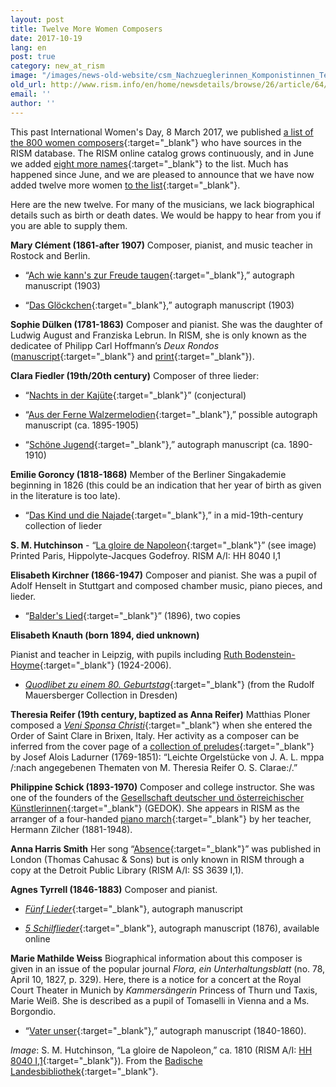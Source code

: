 ```yaml
---
layout: post
title: Twelve More Women Composers
date: 2017-10-19
lang: en
post: true
category: new_at_rism
image: "/images/news-old-website/csm_Nachzueglerinnen_Komponistinnen_Teil_II_bddc348214.jpg"
old_url: http://www.rism.info/en/home/newsdetails/browse/26/article/64/twelve-more-women-composers.html
email: ''
author: ''
---
```


This past International Women's Day, 8 March 2017, we published [a list of the 800 women composers](/events/2017/03/08/international-womens-day-women-composers-in.html){:target="_blank"} who have sources in the RISM database. The RISM online catalog grows continuously, and in June we added [eight more names](/new_at_rism/2017/06/29/eight-more-women-composers.html){:target="_blank"} to the list. Much has happened since June, and we are pleased to announce that we have now added twelve more women [to the list](https://docs.google.com/spreadsheets/d/1CsgG08vTu8wL8_K7EDNMlJ7QG904qEwy4vpkvrPBp6g){:target="_blank"}.

Here are the new twelve. For many of the musicians, we lack biographical details such as birth or death dates. We would be happy to hear from you if you are able to supply them.

**Mary Clément (1861-after 1907)**
Composer, pianist, and music teacher in Rostock and Berlin.

- “[Ach wie kann's zur Freude taugen](https://opac.rism.info/search?id=1001021061&Language=en){:target="_blank"},” autograph manuscript (1903)

- “[Das Glöckchen](https://opac.rism.info/search?id=1001021064&Language=en){:target="_blank"},” autograph manuscript (1903)

**Sophie Dülken (1781-1863)**
Composer and pianist. She was the daughter of Ludwig August and Franziska Lebrun. In RISM, she is only known as the dedicatee of Philipp Carl Hoffmann’s _Deux Rondos_ ([manuscript](https://opac.rism.info/search?id=452018997&Language=en){:target="_blank"} and [print](https://opac.rism.info/search?id=00000990029850&Language=en){:target="_blank"}).

**Clara Fiedler (19th/20th century)**
Composer of three lieder:

- “[Nachts in der Kajüte](https://opac.rism.info/search?id=452017397&Language=en){:target="_blank"}” (conjectural)

- “[Aus der Ferne Walzermelodien](https://opac.rism.info/search?id=1001020102&Language=en){:target="_blank"},” possible autograph manuscript (ca. 1895-1905)

- “[Schöne Jugend](https://opac.rism.info/search?id=1001021228&Language=en){:target="_blank"},” autograph manuscript (ca. 1890-1910)


**Emilie Goroncy (1818-1868)**
Member of the Berliner Singakademie beginning in 1826 (this could be an indication that her year of birth as given in the literature is too late).

- “[Das Kind und die Najade](https://opac.rism.info/search?id=1001016121&Language=en){:target="_blank"},” in a mid-19th-century collection of lieder

**S. M. Hutchinson** - “[La gloire de Napoleon](https://opac.rism.info/search?id=00000991021170&Language=en){:target="_blank"}” (see image)
Printed Paris, Hippolyte-Jacques Godefroy. RISM A/I: HH 8040 I,1


**Elisabeth Kirchner (1866-1947)**
Composer and pianist. She was a pupil of Adolf Henselt in Stuttgart and composed chamber music, piano pieces, and lieder.

- “[Balder's Lied](https://opac.rism.info/search?q=Elisabeth+Kirchner+balders&Language=en){:target="_blank"}” (1896), two copies

**Elisabeth Knauth (born 1894, died unknown)**

Pianist and teacher in Leipzig, with pupils including [Ruth Bodenstein-Hoyme](https://de.wikipedia.org/wiki/Ruth_Bodenstein-Hoyme){:target="_blank"} (1924-2006).

- [_Quodlibet zu einem 80. Geburtstag_](https://opac.rism.info/search?id=1001016397&Language=en){:target="_blank"} (from the Rudolf Mauersberger Collection in Dresden)


**Theresia Reifer (19th century, baptized as Anna Reifer)**
Matthias Ploner composed a [_Veni Sponsa Christi_](https://opac.rism.info/search?id=1001014411&Language=en){:target="_blank"} when she entered the Order of Saint Clare in Brixen, Italy. Her activity as a composer can be inferred from the cover page of a [collection of preludes](https://opac.rism.info/search?id=1001014399&Language=en){:target="_blank"} by Josef Alois Ladurner (1769-1851): “Leichte Orgelstücke von J. A. L. mppa /:nach angegebenen Thematen von M. Theresia Reifer O. S. Clarae:/.”

**Philippine Schick (1893-1970)**
Composer and college instructor. She was one of the founders of the [Gesellschaft deutscher und österreichischer Künstlerinnen](https://gedok.de/){:target="_blank"} (GEDOK). She appears in RISM as the arranger of a four-handed [piano march](https://opac.rism.info/search?id=1001016008&Language=en){:target="_blank"} by her teacher, Hermann Zilcher (1881-1948).

**Anna Harris Smith**
Her song “[Absence](https://opac.rism.info/search?id=00000991002557&Language=en){:target="_blank"}” was published in London (Thomas Cahusac & Sons) but is only known in RISM through a copy at the Detroit Public Library (RISM A/I: SS 3639 I,1).

**Agnes Tyrrell (1846-1883)**
Composer and pianist.

- [_Fünf Lieder_](https://opac.rism.info/search?id=1001020953&Language=en){:target="_blank"}, autograph manuscript

- [_5 Schilflieder_](https://opac.rism.info/search?id=1001021024&Language=en){:target="_blank"}, autograph manuscript (1876), available online

**Marie Mathilde Weiss**
Biographical information about this composer is given in an issue of the popular journal _Flora, ein Unterhaltungsblatt_ (no. 78, April 10, 1827, p. 329). Here, there is a notice for a concert at the Royal Court Theater in Munich by _Kammersängerin_ Princess of Thurn und Taxis, Marie Weiß. She is described as a pupil of Tomaselli in Vienna and a Ms. Borgondio.

- “[Vater unser](https://opac.rism.info/search?id=1001008602&Language=en){:target="_blank"},” autograph manuscript (1840-1860).

_Image_: S. M. Hutchinson, “La gloire de Napoleon,” ca. 1810 (RISM A/I: [HH 8040 I,1](https://opac.rism.info/search?id=00000991021170&Language=en){:target="_blank"}). From the [Badische Landesbibliothek](https://digital.blb-karlsruhe.de/blbihd/content/pageview/512229){:target="_blank"}.
